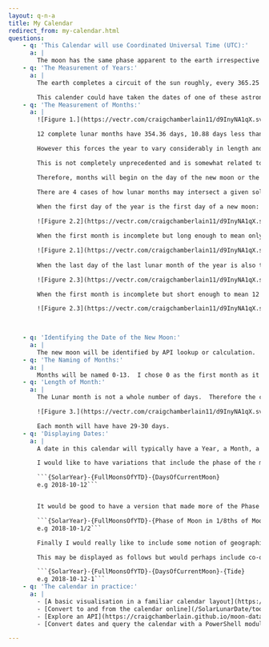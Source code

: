 ```yaml
---
layout: q-n-a
title: My Calendar
redirect_from: my-calendar.html
questions: 
    - q: 'This Calendar will use Coordinated Universal Time (UTC):'
      a: |
        The moon has the same phase apparent to the earth irrespective of time zone.  Initially, my calendar will not count hours.  A local component and a subdivision of the day may be introduced at a later date.  For example tides may bisect a day but depend very largely on locality as do, sunrises and sunsets.
    - q: 'The Measurement of Years:'
      a: |
        The earth completes a circuit of the sun roughly, every 365.25 days.  Any given point in this cycle could be called the start/end of a year although there are four natural points to choose from, namely the [solstices](https://en.wikipedia.org/wiki/Solstice) and [equinoxes](https://en.wikipedia.org/wiki/Equinox).  For example in the Gregorian calendar, the new year is related but not identical to the winter solstice which is usually the 21st or 22nd of December, the shortest day of the year as experienced in the Northern Hemisphere (N.B this same event would be observed as the summer solstice in the Southern Hemisphere).

        This calender could have taken the dates of one of these astronomical events as the start of its year.  However, I have decided to count my years in the Common Era and begin the year on the 1st of January in the Gregorian Calendar.  This will make the calendar simpler to implement and simpler to understand, as a map onto the Gregorian Calendar.  I may make a "strict mode" at a later date, which would be largely in phase but not sync with the Gregorian Calendar.
    - q: 'The Measurement of Months:'
      a: |
        ![Figure 1.](https://vectr.com/craigchamberlain11/d9InyNA1qX.svg?width=400&height=200&select=d1rjgmgOwa)

        12 complete lunar months have 354.36 days, 10.88 days less than the solar year.  Depending on the age of the moon at the start of a solar year, the solar year may have 11 or 12 whole lunar months and one or two partial months.  In many lunisolar calendars, this means that the lunisolar year is approximated to a whole number of lunar months, mostly resulting in a shorter, but occasionally a longer, year than the solar year.  If a lunisolar year typically has 12 whole lunar months then extra months must be added on special longer years to make up for lost days, in the way leap days are added to years in the Gregorian Calendar.

        However this forces the year to vary considerably in length and requires complex patterns to decide in which year to add a month.  This calendar will favour the complete solar year and split the months that fall over the start and end of a year.

        This is not completely unprecedented and is somewhat related to the concept of uncounted time.  [Some Coast Salish peoples used a calendar of this kind. For instance, the Chehalis began their count of lunar months from the arrival of spawning chinook salmon (in Gregorian calendar October), and counted 10 months, leaving an uncounted period until the next chinook salmon run.](https://en.wikipedia.org/wiki/Lunisolar_calendar#With_uncounted_time)

        Therefore, months will begin on the day of the new moon or the start of a new year.  Months will end on the day before the new moon or the end of the year.

        There are 4 cases of how lunar months may intersect a given solar year. In all cases there are 13 or 14 resulting months.  As lunar month lengths vary somewhat the figures given for age of the moon in each case are based on a simplified model and may be out by a day or so in some years.
        
        When the first day of the year is the first day of a new moon:

        ![Figure 2.2](https://vectr.com/craigchamberlain11/d9InyNA1qX.svg?width=400&height=200&select=bUzavqqsE)

        When the first month is incomplete but long enough to mean only 11 whole months are possible and a further incomplete month at the end:

        ![Figure 2.1](https://vectr.com/craigchamberlain11/d9InyNA1qX.svg?width=427.2&height=214.08&select=ag1mmNc0S)
        
        When the last day of the last lunar month of the year is also the last day of the year:

        ![Figure 2.3](https://vectr.com/craigchamberlain11/d9InyNA1qX.svg?width=427.2&height=214.08&select=aKSCDJb1I)

        When the first month is incomplete but short enough to mean 12 whole months are possible and a further incomplete month at the end:

        ![Figure 2.3](https://vectr.com/craigchamberlain11/d9InyNA1qX.svg?width=427.2&height=214.08&select=a2YzVlfzRu)

        

    - q: 'Identifying the Date of the New Moon:'
      a: | 
        The new moon will be identified by API lookup or calculation.  It will not depend on observation. 
    - q: 'The Naming of Months:'
      a: |
        Months will be named 0-13.  I chose 0 as the first month as it will only be a complete month in exceptional circumstances.  It would be fun to name the final month X for the same reasons.  However, I will stick with integers as I also like the reference to [the indexing of sequences which begins at 0 in computing and mathematics](https://en.wikipedia.org/wiki/Zero-based_numbering).
    - q: 'Length of Month:'
      a: |
        The Lunar month is not a whole number of days.  Therefore the calendar months will have variable lengths.

        ![Figure 3.](https://vectr.com/craigchamberlain11/d9InyNA1qX.svg?width=400&height=400&select=d9InyNA1qXpage0)

        Each month will have have 29-30 days.
    - q: 'Displaying Dates:'
      a: |
        A date in this calendar will typically have a Year, a Month, a Day and a UTC Gregorian DateTime.

        I would like to have variations that include the phase of the moon 

        ```{SolarYear}-{FullMoonsOfYTD}-{DaysOfCurrentMoon} 
        e.g 2018-10-12```


        It would be good to have a version that made more of the Phase of the Moon, this would make it more universal, and limit the problems associated with crushing time zone.

        ```{SolarYear}-{FullMoonsOfYTD}-{Phase of Moon in 1/8ths of Moon}  
        e.g 2018-10-1/2```

        Finally I would really like to include some notion of geographic location, particularly tide which is experienced heterogeneously across the surface of the earth.

        This may be displayed as follows but would perhaps include co-ordinates in the object.

        ```{SolarYear}-{FullMoonsOfYTD}-{DaysOfCurrentMoon}-{Tide}  
        e.g 2018-10-12-1```
    - q: 'The calendar in practice:'
      a: |
        - [A basic visualisation in a familiar calendar layout](https://craigchamberlain.github.io/SolarLunarCalendar/)
        - [Convert to and from the calendar online](/SolarLunarDate/tool)
        - [Explore an API](https://craigchamberlain.github.io/moon-data/)
        - [Convert dates and query the calendar with a PowerShell module](https://www.powershellgallery.com/packages/SolarLunarName/)

---
```

